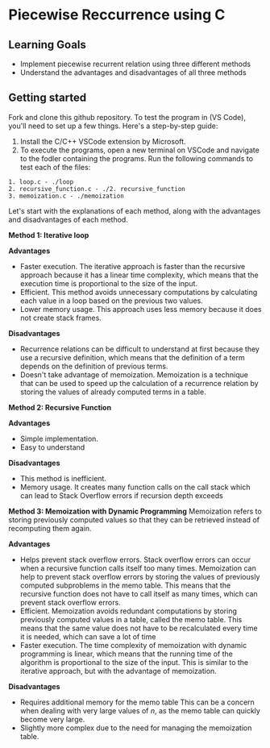 # Piecewise Reccurrence using C

## Learning Goals
- Implement piecewise recurrent relation using three different methods
- Understand the advantages and disadvantages of all three methods

## Getting started
Fork and clone this github repository.
To test the program in (VS Code), you'll need to set up a few things. Here's a step-by-step guide:

1. Install the C/C++ VSCode extension by Microsoft.
2. To execute the programs, open a new terminal on VSCode and navigate to the fodler containing the programs. Run the following commands to test each of the files:

```
1. loop.c - ./loop
2. recursive_function.c - ./2. recursive_function
3. memoization.c - ./memoization
```

Let's start with the explanations of each method, along with the advantages and disadvantages of each method.



**Method 1: Iterative loop**

**Advantages**
- Faster execution.
The iterative approach is faster than the recursive approach because it has a linear time complexity, which means that the execution time is proportional to the size of the input.
- Efficient.
This method avoids unnecessary computations by calculating each value in a loop based on the previous two values.
- Lower memory usage. 
This approach uses less memory because it does not create stack frames.

**Disadvantages**
- Recurrence relations can be difficult to understand at first because they use a recursive definition, which means that the definition of a term depends on the definition of previous terms.
- Doesn't take advantage of memoization. Memoization is a technique that can be used to speed up the calculation of a recurrence relation by storing the values of already computed terms in a table.



**Method 2: Recursive Function**

**Advantages**
- Simple implementation.
- Easy to understand

**Disadvantages**
- This method is inefficient.
- Memory usage.
It creates many function calls on the call stack which can lead to Stack Overflow errors if recursion depth exceeds



**Method 3: Memoization with Dynamic Programming**
Memoization refers to storing previously computed values so that they can be retrieved instead of recomputing
them again.  

**Advantages**
- Helps prevent stack overflow errors.
Stack overflow errors can occur when a recursive function calls itself too many times. Memoization can help to prevent stack overflow errors by storing the values of previously computed subproblems in the memo table. This means that the recursive function does not have to call itself as many times, which can prevent stack overflow errors.
- Efficient.
Memoization avoids redundant computations by storing previously computed values in a table, called the memo table. This means that the same value does not have to be recalculated every time it is needed, which can save a lot of time
- Faster execution.
The time complexity of memoization with dynamic programming is linear, which means that the running time of the algorithm is proportional to the size of the input. This is similar to the iterative approach, but with the advantage of memoization.

**Disadvantages**
- Requires additional memory for the memo table This can be a concern when dealing with very large values of *n*, as the memo table can quickly become very large.
- Slightly more complex due to the need for managing the memoization table.

